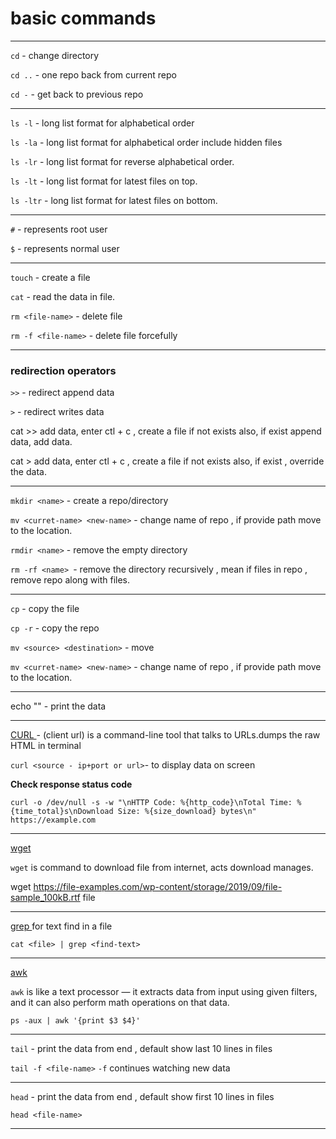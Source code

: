 # basic commands
---
`cd`    - change directory

`cd ..` - one repo back from current repo

`cd -`  - get back to previous repo

---

`ls -l`   - long list format for alphabetical order

`ls -la`  - long list format for alphabetical order include hidden files

`ls -lr`  - long list format for reverse alphabetical order.

`ls -lt`  - long list format for latest files on top.

`ls -ltr` - long list format for latest files on bottom.

---

`#` - represents root user

`$` - represents normal user

---
`touch` <file-name>- create a file

`cat` - read the data in file.

`rm <file-name>` - delete file

`rm -f <file-name>` - delete file forcefully 

---
### redirection operators
`>>` - redirect append data 

`>`  - redirect writes data

cat >> <file name> add data, enter ctl + c , create a file if not exists also, if exist append data, add data. 

cat > <file name> add data, enter ctl + c , create a file if not exists also, if exist , override the data.

---
`mkdir <name>` - create a repo/directory

`mv <curret-name> <new-name>` - change name of repo , if provide path move to the location.

`rmdir <name>` - remove the empty directory

`rm -rf <name> `- remove the directory recursively , mean if files in repo , remove repo along with files.

---

`cp` <source> <destination> - copy the file

`cp -r` <source> <destination> - copy the repo

`mv <source> <destination>` - move 

`mv <curret-name> <new-name>` - change name of repo , if provide path move to the location.

---
echo "<data>" - print the data

---
<ins> CURL </ins> - (client url) is a command-line tool that talks to URLs.dumps the raw HTML in terminal

`curl <source - ip+port or url>`- to display data on screen

**Check response status code**

`curl -o /dev/null -s -w "\nHTTP Code: %{http_code}\nTotal Time: %{time_total}s\nDownload Size: %{size_download} bytes\n" https://example.com`

---

<ins> wget </ins>

`wget` is command to download file from internet, acts download manages.

wget https://file-examples.com/wp-content/storage/2019/09/file-sample_100kB.rtf file

---
<ins> grep </ins> for text find in a file

`cat <file> | grep <find-text>`

---
<ins> awk </ins> 

`awk` is like a text processor — it extracts data from input using given filters, and it can also perform math operations on that data.

`ps -aux | awk '{print $3 $4}'`

---
`tail` - print the data from end , default show last 10 lines in files

`tail -f <file-name>`
`-f` continues watching new data

---
`head` - print the data from end , default show first 10 lines in files

`head <file-name>`

---


